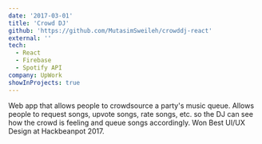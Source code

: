 ```yaml
---
date: '2017-03-01'
title: 'Crowd DJ'
github: 'https://github.com/MutasimSweileh/crowddj-react'
external: ''
tech:
  - React
  - Firebase
  - Spotify API
company: UpWork
showInProjects: true
---
```


Web app that allows people to crowdsource a party's music queue. Allows people to request songs, upvote songs, rate songs, etc. so the DJ can see how the crowd is feeling and queue songs accordingly. Won Best UI/UX Design at Hackbeanpot 2017.
